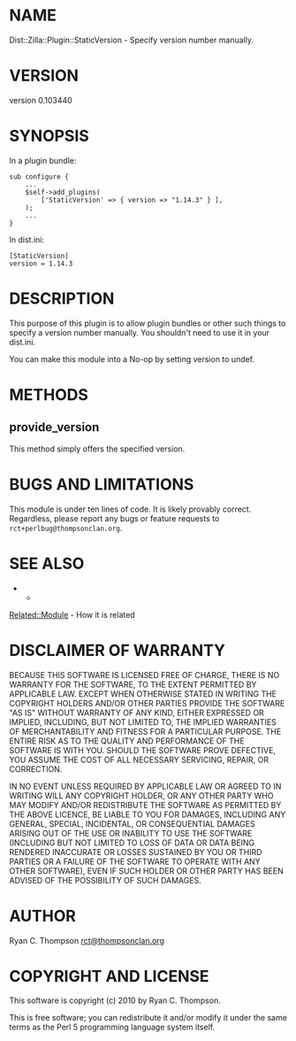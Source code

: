 # NAME

Dist::Zilla::Plugin::StaticVersion - Specify version number manually.

# VERSION

version 0.103440

# SYNOPSIS

In a plugin bundle:

    sub configure {
        ...
        $self->add_plugins(
            ['StaticVersion' => { version => "1.14.3" } ],
        );
        ...
    }

In dist.ini:

    [StaticVersion]
    version = 1.14.3

# DESCRIPTION

This purpose of this plugin is to allow plugin bundles or other such
things to specify a version number manually. You shouldn't need to use
it in your dist.ini.

You can make this module into a No-op by setting version to undef.

# METHODS

## provide_version

This method simply offers the specified version.

# BUGS AND LIMITATIONS

This module is under ten lines of code. It is likely provably correct.
Regardless, please report any bugs or feature requests to
`rct+perlbug@thompsonclan.org`.

# SEE ALSO

- *

[Related::Module](http://search.cpan.org/perldoc?Related::Module) - How it is related

# DISCLAIMER OF WARRANTY

BECAUSE THIS SOFTWARE IS LICENSED FREE OF CHARGE, THERE IS NO WARRANTY
FOR THE SOFTWARE, TO THE EXTENT PERMITTED BY APPLICABLE LAW. EXCEPT WHEN
OTHERWISE STATED IN WRITING THE COPYRIGHT HOLDERS AND/OR OTHER PARTIES
PROVIDE THE SOFTWARE "AS IS" WITHOUT WARRANTY OF ANY KIND, EITHER
EXPRESSED OR IMPLIED, INCLUDING, BUT NOT LIMITED TO, THE IMPLIED
WARRANTIES OF MERCHANTABILITY AND FITNESS FOR A PARTICULAR PURPOSE. THE
ENTIRE RISK AS TO THE QUALITY AND PERFORMANCE OF THE SOFTWARE IS WITH
YOU. SHOULD THE SOFTWARE PROVE DEFECTIVE, YOU ASSUME THE COST OF ALL
NECESSARY SERVICING, REPAIR, OR CORRECTION.

IN NO EVENT UNLESS REQUIRED BY APPLICABLE LAW OR AGREED TO IN WRITING
WILL ANY COPYRIGHT HOLDER, OR ANY OTHER PARTY WHO MAY MODIFY AND/OR
REDISTRIBUTE THE SOFTWARE AS PERMITTED BY THE ABOVE LICENCE, BE
LIABLE TO YOU FOR DAMAGES, INCLUDING ANY GENERAL, SPECIAL, INCIDENTAL,
OR CONSEQUENTIAL DAMAGES ARISING OUT OF THE USE OR INABILITY TO USE
THE SOFTWARE (INCLUDING BUT NOT LIMITED TO LOSS OF DATA OR DATA BEING
RENDERED INACCURATE OR LOSSES SUSTAINED BY YOU OR THIRD PARTIES OR A
FAILURE OF THE SOFTWARE TO OPERATE WITH ANY OTHER SOFTWARE), EVEN IF
SUCH HOLDER OR OTHER PARTY HAS BEEN ADVISED OF THE POSSIBILITY OF
SUCH DAMAGES.

# AUTHOR

Ryan C. Thompson <rct@thompsonclan.org>

# COPYRIGHT AND LICENSE

This software is copyright (c) 2010 by Ryan C. Thompson.

This is free software; you can redistribute it and/or modify it under
the same terms as the Perl 5 programming language system itself.